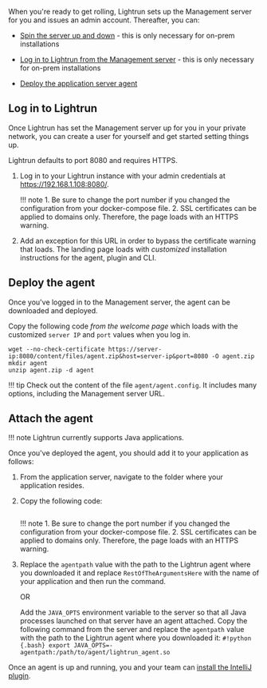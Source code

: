 

When you're ready to get rolling, Lightrun sets up the Management server for you and issues an admin account. Thereafter, you can: 

- [Spin the server up and down](#spin-the-server-up-and-down) - this is only necessary for on-prem installations

- [Log in to Lightrun from the Management server](#log-in-to-lightrun) - this is only necessary for on-prem installations

- [Deploy the application server agent](#deploy-the-agent)

## Log in to Lightrun

Once Lightrun has set the Management server up for you in your private network, you can create a user for yourself and get started setting things up. 

Lightrun defaults to port 8080 and requires HTTPS. 


1. Log in to your Lightrun instance with your admin credentials at <https://192.168.1.108:8080/>. 

    !!! note 
        1. Be sure to change the port number if you changed the configuration from your docker-compose file.
        2. SSL certificates can be applied to domains only. Therefore, the page loads with an HTTPS warning.

2. Add an exception for this URL in order to bypass the certificate warning that loads. 
   The landing page loads with *customized* installation instructions for the agent, plugin and CLI.

## Deploy the agent

Once you've logged in to the Management server, the agent can be downloaded and deployed.

Copy the following code *from the welcome page* which loads with the customized `server IP` and `port` values when you log in. 

``` {.bash}
wget --no-check-certificate https://server-ip:8080/content/files/agent.zip&host=server-ip&port=8080 -O agent.zip
mkdir agent
unzip agent.zip -d agent
```

!!! tip
    Check out the content of the file `agent/agent.config`. It includes many options, including the Management server URL.

## Attach the agent

!!! note
    Lightrun currently supports Java applications.
    
Once you've deployed the agent, you should add it to your application as follows: 

1. From the application server, navigate to the folder where your application resides. 

2. Copy the following code:

	``` {.bash} java -agentpath:/path/to/agent/lightrun_agent.so RestOfTheArgumentsHere
   ```

    !!! note 
        1. Be sure to change the port number if you changed the configuration from your docker-compose file.
        2. SSL certificates can be applied to domains only. Therefore, the page loads with an HTTPS warning.      

3. Replace the `agentpath` value with the path to the Lightrun agent where you downloaded it and replace `RestOfTheArgumentsHere` with the name of your application and then run the command. 

    OR
    
    Add the `JAVA_OPTS` environment variable to the server so that all Java processes launched on that server have an agent attached. 
	Copy the following command from the server and replace the `agentpath` value with the path to the Lightrun agent where you downloaded it: `#!python {.bash} export JAVA_OPTS=-agentpath:/path/to/agent/lightrun_agent.so`

Once an agent is up and running, you and your team can [install the IntelliJ plugin](install-client.md).